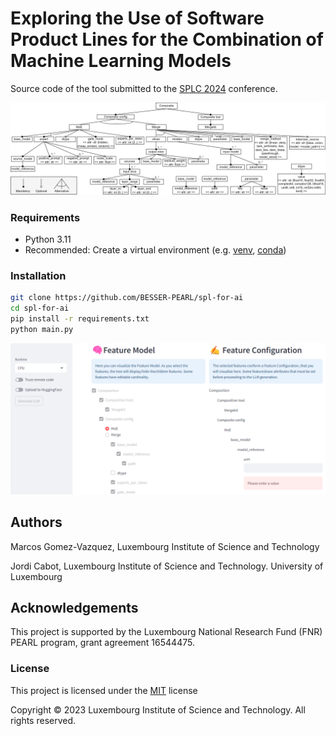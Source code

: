 # Exploring the Use of Software Product Lines for the Combination of Machine Learning Models

Source code of the tool submitted to the [SPLC 2024](https://2024.splc.net/) conference.

![Feature Diagram](docs/source/img/feature_model.png)


### Requirements

- Python 3.11
- Recommended: Create a virtual environment (e.g. [venv](https://docs.python.org/3/library/venv.html), [conda](https://conda.io/projects/conda/en/latest/user-guide/tasks/manage-environments.html))

### Installation

```bash
git clone https://github.com/BESSER-PEARL/spl-for-ai
cd spl-for-ai
pip install -r requirements.txt
python main.py
```

![GUI Screenshot](docs/source/img/ui.png)


## Authors

Marcos Gomez-Vazquez, Luxembourg Institute of Science and Technology

Jordi Cabot, Luxembourg Institute of Science and Technology. University of Luxembourg

## Acknowledgements

This project is supported by the Luxembourg National Research Fund (FNR) PEARL program, grant agreement 16544475.

### License

This project is licensed under the [MIT](https://mit-license.org/) license

Copyright © 2023 Luxembourg Institute of Science and Technology. All rights reserved.
